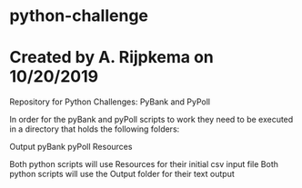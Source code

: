 # python-challenge
# Created by A. Rijpkema on 10/20/2019
Repository for Python Challenges: PyBank and PyPoll

In order for the pyBank and pyPoll scripts to work
they need to be executed in a directory that holds the following folders:

Output
pyBank
pyPoll
Resources

Both python scripts will use Resources for their initial csv input file
Both python scripts will use the Output folder for their text output
